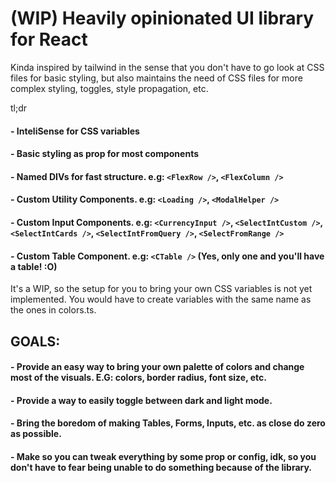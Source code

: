 # (WIP) Heavily opinionated UI library for React

Kinda inspired by tailwind in the sense that you don't have to go look at CSS files for basic styling, but also maintains the need of CSS files for more complex styling, toggles, style propagation, etc.

tl;dr

#### - InteliSense for CSS variables
#### - Basic styling as prop for most components
#### - Named DIVs for fast structure. e.g: `<FlexRow />`, `<FlexColumn />`
#### - Custom Utility Components. e.g: `<Loading />`, `<ModalHelper />`
#### - Custom Input Components. e.g: `<CurrencyInput />`, `<SelectIntCustom />`, `<SelectIntCards />`, `<SelectIntFromQuery />`, `<SelectFromRange />`
#### - Custom Table Component. e.g: `<CTable />` (Yes, only one and you'll have a table! :O)

It's  a WIP, so the setup for you to bring your own CSS variables is not yet implemented. You would have to create variables with the same name as the ones in colors.ts.

## GOALS:
#### - Provide an easy way to bring your own palette of colors and change most of the visuals. E.G: colors, border radius, font size, etc.
#### - Provide a way to easily toggle between dark and light mode.
#### - Bring the boredom of making Tables, Forms, Inputs, etc. as close do zero as possible.
#### - Make so you can tweak everything by some prop or config, idk, so you don't have to fear being unable to do something because of the library.
